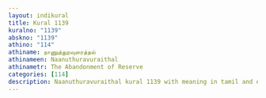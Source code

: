 ```yaml
---
layout: indikural
title: Kural 1139
kuralno: "1139"
abskno: "1139"
athino: "114"
athiname: நாணுத்துறவுரைத்தல்
athinameen: Naanuthuravuraithal
athinametr: The Abandonment of Reserve
categories: [114]
description: Naanuthuravuraithal kural 1139 with meaning in tamil and english 
---
```


